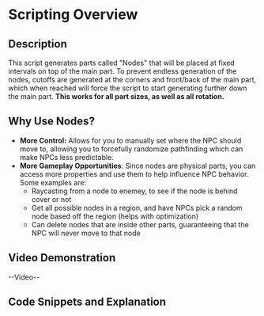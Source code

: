 # Scripting Overview

## Description
This script generates parts called "Nodes" that will be placed at fixed intervals on top of the main part. To prevent endless generation of the nodes, cutoffs are generated at the corners and front/back of the main part, which when reached will force the script to start generating further down the main part. **This works for all part sizes, as well as all rotation.**

## Why Use Nodes?
- **More Control:** Allows for you to manually set where the NPC should move to, allowing you to forcefully randomize pathfinding which can make NPCs less predictable.
- **More Gameplay Opportunities**: Since nodes are physical parts, you can access more properties and use them to help influence NPC behavior. Some examples are:
  - Raycasting from a node to enemey, to see if the node is behind cover or not
  - Get all possible nodes in a region, and have NPCs pick a random node based off the region (helps with optimization)
  - Can delete nodes that are inside other parts, guaranteeing that the NPC will never move to that node


## Video Demonstration
--Video--

## Code Snippets and Explanation






